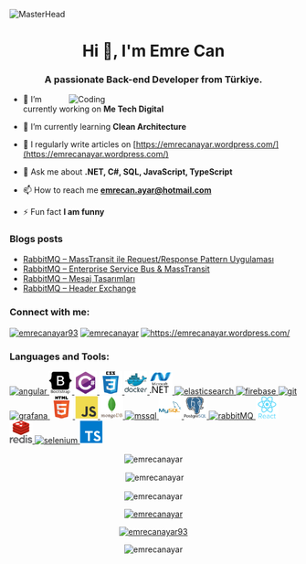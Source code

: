 ![MasterHead](https://developers.giphy.com/branch/master/static/api-512d36c09662682717108a38bbb5c57d.gif)
<h1 align="center">Hi 👋, I'm Emre Can</h1>
<h3 align="center">A passionate Back-end Developer from Türkiye.</h3>

<img align="right" alt="Coding" width="400" src= "https://cdn.dribbble.com/users/1162077/screenshots/3848914/programmer.gif">

- 🔭 I’m currently working on **Me Tech Digital**

- 🌱 I’m currently learning **Clean Architecture**

- 📝 I regularly write articles on [https://emrecanayar.wordpress.com/](https://emrecanayar.wordpress.com/)

- 💬 Ask me about **.NET, C#, SQL, JavaScript, TypeScript**

- 📫 How to reach me **emrecan.ayar@hotmail.com**

- ⚡ Fun fact **I am funny**

### Blogs posts
<!-- BLOG-POST-LIST:START -->
- [RabbitMQ – MassTransit ile Request/Response Pattern Uygulaması](https://emrecanayar.com/2023/04/22/rabbitmq-masstransit-ile-request-response-pattern-uygulamasi/)
- [RabbitMQ – Enterprise Service Bus &amp; MassTransit](https://emrecanayar.com/2023/04/21/rabbitmq-enterprise-service-bus-masstransit/)
- [RabbitMQ – Mesaj Tasarımları](https://emrecanayar.com/2023/04/20/rabbitmq-mesaj-tasarimlari/)
- [RabbitMQ – Header Exchange](https://emrecanayar.com/2023/04/20/rabbitmq-header-exchange/)
<!-- BLOG-POST-LIST:END -->

<h3 align="left">Connect with me:</h3>
<p align="left">
<a href="https://twitter.com/emrecanayar93" target="blank"><img align="center" src="https://raw.githubusercontent.com/rahuldkjain/github-profile-readme-generator/master/src/images/icons/Social/twitter.svg" alt="emrecanayar93" height="30" width="40" /></a>
<a href="https://linkedin.com/in/emrecanayar" target="blank"><img align="center" src="https://raw.githubusercontent.com/rahuldkjain/github-profile-readme-generator/master/src/images/icons/Social/linked-in-alt.svg" alt="emrecanayar" height="30" width="40" /></a>
<a href="/https://emrecanayar.wordpress.com/" target="blank"><img align="center" src="https://raw.githubusercontent.com/rahuldkjain/github-profile-readme-generator/master/src/images/icons/Social/rss.svg" alt="https://emrecanayar.wordpress.com/" height="30" width="40" /></a>
</p>

<h3 align="left">Languages and Tools:</h3>
<p align="left"> <a href="https://angular.io" target="_blank" rel="noreferrer"> <img src="https://angular.io/assets/images/logos/angular/angular.svg" alt="angular" width="40" height="40"/> </a> <a href="https://getbootstrap.com" target="_blank" rel="noreferrer"> <img src="https://raw.githubusercontent.com/devicons/devicon/master/icons/bootstrap/bootstrap-plain-wordmark.svg" alt="bootstrap" width="40" height="40"/> </a> <a href="https://www.w3schools.com/cs/" target="_blank" rel="noreferrer"> <img src="https://raw.githubusercontent.com/devicons/devicon/master/icons/csharp/csharp-original.svg" alt="csharp" width="40" height="40"/> </a> <a href="https://www.w3schools.com/css/" target="_blank" rel="noreferrer"> <img src="https://raw.githubusercontent.com/devicons/devicon/master/icons/css3/css3-original-wordmark.svg" alt="css3" width="40" height="40"/> </a> <a href="https://www.docker.com/" target="_blank" rel="noreferrer"> <img src="https://raw.githubusercontent.com/devicons/devicon/master/icons/docker/docker-original-wordmark.svg" alt="docker" width="40" height="40"/> </a> <a href="https://dotnet.microsoft.com/" target="_blank" rel="noreferrer"> <img src="https://raw.githubusercontent.com/devicons/devicon/master/icons/dot-net/dot-net-original-wordmark.svg" alt="dotnet" width="40" height="40"/> </a> <a href="https://www.elastic.co" target="_blank" rel="noreferrer"> <img src="https://www.vectorlogo.zone/logos/elastic/elastic-icon.svg" alt="elasticsearch" width="40" height="40"/> </a> <a href="https://firebase.google.com/" target="_blank" rel="noreferrer"> <img src="https://www.vectorlogo.zone/logos/firebase/firebase-icon.svg" alt="firebase" width="40" height="40"/> </a> <a href="https://git-scm.com/" target="_blank" rel="noreferrer"> <img src="https://www.vectorlogo.zone/logos/git-scm/git-scm-icon.svg" alt="git" width="40" height="40"/> </a> <a href="https://grafana.com" target="_blank" rel="noreferrer"> <img src="https://www.vectorlogo.zone/logos/grafana/grafana-icon.svg" alt="grafana" width="40" height="40"/> </a> <a href="https://www.w3.org/html/" target="_blank" rel="noreferrer"> <img src="https://raw.githubusercontent.com/devicons/devicon/master/icons/html5/html5-original-wordmark.svg" alt="html5" width="40" height="40"/> </a> <a href="https://developer.mozilla.org/en-US/docs/Web/JavaScript" target="_blank" rel="noreferrer"> <img src="https://raw.githubusercontent.com/devicons/devicon/master/icons/javascript/javascript-original.svg" alt="javascript" width="40" height="40"/> </a> <a href="https://www.mongodb.com/" target="_blank" rel="noreferrer"> <img src="https://raw.githubusercontent.com/devicons/devicon/master/icons/mongodb/mongodb-original-wordmark.svg" alt="mongodb" width="40" height="40"/> </a> <a href="https://www.microsoft.com/en-us/sql-server" target="_blank" rel="noreferrer"> <img src="https://www.svgrepo.com/show/303229/microsoft-sql-server-logo.svg" alt="mssql" width="40" height="40"/> </a> <a href="https://www.mysql.com/" target="_blank" rel="noreferrer"> <img src="https://raw.githubusercontent.com/devicons/devicon/master/icons/mysql/mysql-original-wordmark.svg" alt="mysql" width="40" height="40"/> </a> <a href="https://www.postgresql.org" target="_blank" rel="noreferrer"> <img src="https://raw.githubusercontent.com/devicons/devicon/master/icons/postgresql/postgresql-original-wordmark.svg" alt="postgresql" width="40" height="40"/> </a> <a href="https://www.rabbitmq.com" target="_blank" rel="noreferrer"> <img src="https://www.vectorlogo.zone/logos/rabbitmq/rabbitmq-icon.svg" alt="rabbitMQ" width="40" height="40"/> </a> <a href="https://reactjs.org/" target="_blank" rel="noreferrer"> <img src="https://raw.githubusercontent.com/devicons/devicon/master/icons/react/react-original-wordmark.svg" alt="react" width="40" height="40"/> </a> <a href="https://redis.io" target="_blank" rel="noreferrer"> <img src="https://raw.githubusercontent.com/devicons/devicon/master/icons/redis/redis-original-wordmark.svg" alt="redis" width="40" height="40"/> </a> <a href="https://www.selenium.dev" target="_blank" rel="noreferrer"> <img src="https://raw.githubusercontent.com/detain/svg-logos/780f25886640cef088af994181646db2f6b1a3f8/svg/selenium-logo.svg" alt="selenium" width="40" height="40"/> </a> <a href="https://www.typescriptlang.org/" target="_blank" rel="noreferrer"> <img src="https://raw.githubusercontent.com/devicons/devicon/master/icons/typescript/typescript-original.svg" alt="typescript" width="40" height="40"/> </a> </p>

<p align="center"><img align="center" width="430" height="200" src="https://github-readme-stats.vercel.app/api/top-langs?username=emrecanayar&show_icons=true&locale=en&layout=compact" alt="emrecanayar" /></p>

<p align="center">&nbsp;<img align="center" src="https://github-readme-stats.vercel.app/api?username=emrecanayar&show_icons=true&locale=en" alt="emrecanayar" /></p>

<p align="center"><img align="center" src="https://github-readme-streak-stats.herokuapp.com/?user=emrecanayar&" alt="emrecanayar" /></p>

<p align="center"> <a href="https://github.com/ryo-ma/github-profile-trophy"><img src="https://github-profile-trophy.vercel.app/?username=emrecanayar" alt="emrecanayar" /></a> </p>

<p align="center"> <a href="https://twitter.com/emrecanayar93" target="blank"><img src="https://img.shields.io/twitter/follow/emrecanayar93?logo=twitter&style=for-the-badge" alt="emrecanayar93" /></a> </p>

<p align="center"> <img src="https://komarev.com/ghpvc/?username=emrecanayar&label=Profile%20views&color=0e75b6&style=flat" alt="emrecanayar" /> </p>

